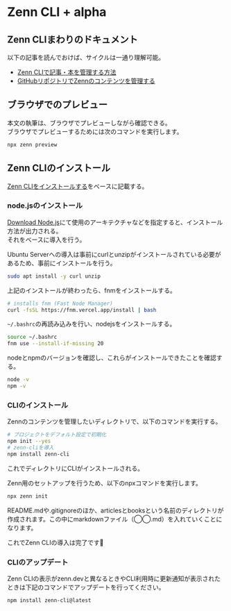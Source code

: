 # Zenn CLI + alpha

## Zenn CLIまわりのドキュメント

以下の記事を読んでおけば、サイクルは一通り理解可能。

* [Zenn CLIで記事・本を管理する方法](https://zenn.dev/zenn/articles/zenn-cli-guide)
* [GitHubリポジトリでZennのコンテンツを管理する](https://zenn.dev/zenn/articles/zenn-cli-guide)


## ブラウザでのプレビュー

本文の執筆は、ブラウザでプレビューしながら確認できる。  
ブラウザでプレビューするためには次のコマンドを実行します。

```bash
npx zenn preview
```

## Zenn CLIのインストール

[Zenn CLIをインストールする](https://zenn.dev/zenn/articles/install-zenn-cli)をベースに記載する。


### node.jsのインストール

[Download Node.js](https://nodejs.org/en/download/package-manager)にて使用のアーキテクチャなどを指定すると、インストール方法が出力される。  
それをベースに導入を行う。

Ubuntu Serverへの導入は事前にcurlとunzipがインストールされている必要があるため、事前にインストールを行う。

```bash
sudo apt install -y curl unzip
```

上記のインストールが終わったら、fnmをインストールする。

```bash
# installs fnm (Fast Node Manager)
curl -fsSL https://fnm.vercel.app/install | bash
```

`~/.bashrc`の再読み込みを行い、nodejsをインストールする。

```bash
source ~/.bashrc
fnm use --install-if-missing 20
```

nodeとnpmのバージョンを確認し、これらがインストールできたことを確認する。

```bash
node -v
npm -v
```

### CLIのインストール

Zennのコンテンツを管理したいディレクトリで、以下のコマンドを実行する。

```bash
# プロジェクトをデフォルト設定で初期化
npm init --yes
# zenn-cliを導入
npm install zenn-cli
```

これでディレクトリにCLIがインストールされる。

Zenn用のセットアップを行うため、以下のnpxコマンドを実行します。

```bash
npx zenn init
```

README.mdや.gitignoreのほか、articlesとbooksという名前のディレクトリが作成されます。この中にmarkdownファイル（◯◯.md）を入れていくことになります。

これでZenn CLIの導入は完了です🎉

### CLIのアップデート

Zenn CLIの表示がzenn.devと異なるときやCLI利用時に更新通知が表示されたときは下記のコマンドでアップデートを行ってください。

```bash
npm install zenn-cli@latest
```


